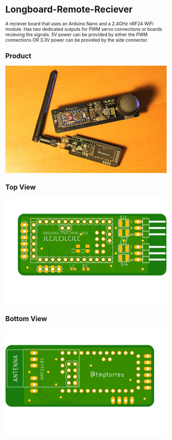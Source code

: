 # Longboard-Remote-Reciever

A reciever board that uses an Arduino Nano and a 2.4GHz nRF24 WiFi module.
Has two dedicated outputs for PWM servo connections or boards recieving the signals.
5V power can be provided by either the PWM connections OR 3.3V power can be provided by the side connector.

## Product
![Product](Img/Remote.png)

## Top View
![Top View](Img/Reciever-Top.png)

## Bottom View
![Bottom View](Img/Reciever-Bottom.png)